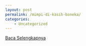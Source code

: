 ```yaml
---
layout: post
permalink: /mimpi-di-kasih-boneka/
categories:
    - Uncategorized
---
```


[Baca Selengkapnya](/02)